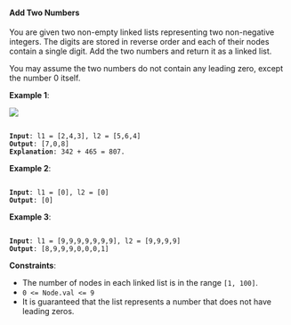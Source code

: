 #### Add Two Numbers

You are given two non-empty linked lists representing two non-negative
integers. The digits are stored in reverse order and each of their nodes
contain a single digit. Add the two numbers and return it as a linked list.

You may assume the two numbers do not contain any leading zero, except the
number 0 itself.

**Example 1**:

![](example_1.jpg)
<pre><code>
<b>Input</b>: l1 = [2,4,3], l2 = [5,6,4]
<b>Output</b>: [7,0,8]
<b>Explanation</b>: 342 + 465 = 807.
</code></pre>

**Example 2**:
<pre><code>
<b>Input</b>: l1 = [0], l2 = [0]
<b>Output</b>: [0]
</code></pre>

**Example 3**:
<pre><code>
<b>Input</b>: l1 = [9,9,9,9,9,9,9], l2 = [9,9,9,9]
<b>Output</b>: [8,9,9,9,0,0,0,1]
</code></pre>

**Constraints**:
* The number of nodes in each linked list is in the range `[1, 100]`.
* `0 <= Node.val <= 9`
* It is guaranteed that the list represents a number that does not have leading zeros.
